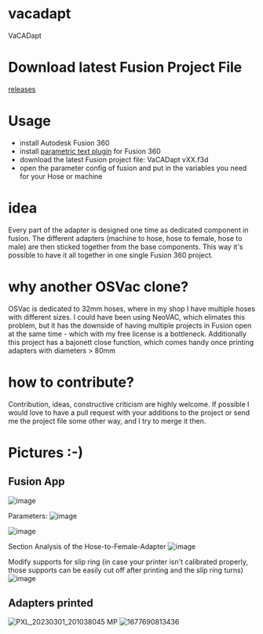 # vacadapt
VaCADapt

# Download latest Fusion Project File
[releases](https://github.com/lied/vacadapt/releases)

# Usage
- install Autodesk Fusion 360
- install [parametric text plugin](https://apps.autodesk.com/FUSION/en/Detail/Index?id=2114937992453312456&os=Win64&appLang=en) for Fusion 360
- download the latest Fusion project file: VaCADapt vXX.f3d
- open the parameter config of fusion and put in the variables you need for your Hose or machine

# idea
Every part of the adapter is designed one time as dedicated component in fusion. The different adapters (machine to hose, hose to female, hose to male) are then sticked together from the base components.
This way it's possible to have it all together in one single Fusion 360 project.

# why another OSVac clone?
OSVac is dedicated to 32mm hoses, where in my shop I have multiple hoses with different sizes. I could have been using NeoVAC, which elimates this problem, but it has the downside of having multiple projects in Fusion open at the same time - which with my free license is a bottleneck. Additionally this project has a bajonett close function, which comes handy once printing adapters with diameters > 80mm

# how to contribute?
Contribution, ideas, constructive criticism are highly welcome. If possible I would love to have a pull request with your additions to the project or send me the project file some other way, and I try to merge it then.

# Pictures :-)

## Fusion App
![image](https://github.com/lied/vacadapt/assets/556083/802faecf-ec69-4d86-a5d6-138f33676e44)

Parameters:
![image](https://github.com/lied/vacadapt/assets/556083/5d0b5ab3-1d4a-465e-9d30-ab9ba1ad56b2)


![image](https://github.com/lied/vacadapt/assets/556083/a75d590f-153a-4e8e-937d-08275b6c7de2)

Section Analysis of the Hose-to-Female-Adapter
![image](https://user-images.githubusercontent.com/556083/222261575-f3541ee1-6950-4a11-a503-69f1ecdcaceb.png)


Modify supports for slip ring (in case your printer isn't calibrated properly, those supports can be easily cut off after printing and the slip ring turns)
![image](https://user-images.githubusercontent.com/556083/222260163-97f94b79-872f-4c71-9290-a2cdb5c7698e.png)


## Adapters printed
![PXL_20230301_201038045 MP](https://user-images.githubusercontent.com/556083/222254785-7987b469-1be7-4534-ae0c-590ecdd1b94f.jpg)
![1677690813436](https://user-images.githubusercontent.com/556083/222254822-63bef9f3-0e80-4c5b-92d9-ac598b8828bc.jpg)

